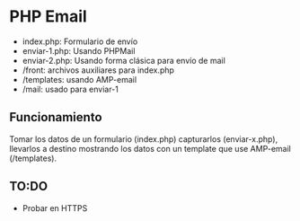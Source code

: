 # PHP Email
- index.php: Formulario de envío
- enviar-1.php: Usando PHPMail
- enviar-2.php: Usando forma clásica para envío de mail
- /front: archivos auxiliares para index.php
- /templates: usando AMP-email
- /mail: usado para enviar-1

## Funcionamiento
Tomar los datos de un formulario (index.php) capturarlos (enviar-x.php), llevarlos a destino mostrando los datos con un template que use AMP-email (/templates).

## TO:DO
- Probar en HTTPS
